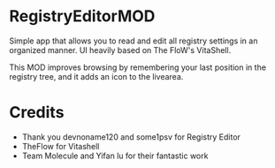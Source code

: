 # RegistryEditorMOD

Simple app that allows you to read and edit all registry settings in an organized manner.
UI heavily based on The FloW's VitaShell.

This MOD improves browsing by remembering your last position in the registry tree, and it adds an icon to the livearea.
# Credits
- Thank you devnoname120 and some1psv for Registry Editor
- TheFlow for Vitashell
- Team Molecule and Yifan lu for their fantastic work

